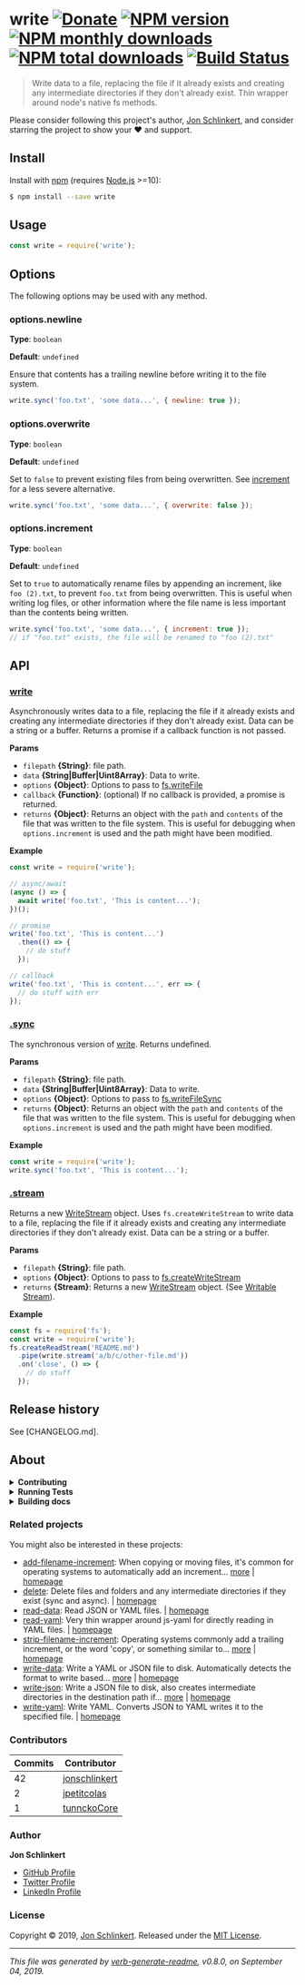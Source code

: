 # write [![Donate](https://img.shields.io/badge/Donate-PayPal-green.svg)](https://www.paypal.com/cgi-bin/webscr?cmd=_s-xclick&hosted_button_id=W8YFZ425KND68) [![NPM version](https://img.shields.io/npm/v/write.svg?style=flat)](https://www.npmjs.com/package/write) [![NPM monthly downloads](https://img.shields.io/npm/dm/write.svg?style=flat)](https://npmjs.org/package/write) [![NPM total downloads](https://img.shields.io/npm/dt/write.svg?style=flat)](https://npmjs.org/package/write) [![Build Status](https://travis-ci.org/jonschlinkert/write.svg?branch=master)](https://travis-ci.org/jonschlinkert/write)

> Write data to a file, replacing the file if it already exists and creating any intermediate directories if they don't already exist. Thin wrapper around node's native fs methods.

Please consider following this project's author, [Jon Schlinkert](https://github.com/jonschlinkert), and consider starring the project to show your :heart: and support.

## Install

Install with [npm](https://www.npmjs.com/) (requires [Node.js](https://nodejs.org/en/) >=10):

```sh
$ npm install --save write
```

## Usage

```js
const write = require('write');
```

## Options

The following options may be used with any method.

### options.newline

**Type**: `boolean`

**Default**: `undefined`

Ensure that contents has a trailing newline before writing it to the file system.

```js
write.sync('foo.txt', 'some data...', { newline: true }); 
```

### options.overwrite

**Type**: `boolean`

**Default**: `undefined`

Set to `false` to prevent existing files from being overwritten. See [increment](#optionsincrement) for a less severe alternative.

```js
write.sync('foo.txt', 'some data...', { overwrite: false });
```

### options.increment

**Type**: `boolean`

**Default**: `undefined`

Set to `true` to automatically rename files by appending an increment, like `foo (2).txt`, to prevent `foo.txt` from being overwritten. This is useful when writing log files, or other information where the file name is less important than the contents being written.

```js
write.sync('foo.txt', 'some data...', { increment: true });
// if "foo.txt" exists, the file will be renamed to "foo (2).txt"
```

## API

### [write](index.js#L41)

Asynchronously writes data to a file, replacing the file if it already exists and creating any intermediate directories if they don't already exist. Data can be a string or a buffer. Returns a promise if a callback function is not passed.

**Params**

* `filepath` **{String}**: file path.
* `data` **{String|Buffer|Uint8Array}**: Data to write.
* `options` **{Object}**: Options to pass to [fs.writeFile](https://nodejs.org/api/fs.html#fs_fs_writefile_file_data_options_callback)
* `callback` **{Function}**: (optional) If no callback is provided, a promise is returned.
* `returns` **{Object}**: Returns an object with the `path` and `contents` of the file that was written to the file system. This is useful for debugging when `options.increment` is used and the path might have been modified.

**Example**

```js
const write = require('write');

// async/await
(async () => {
  await write('foo.txt', 'This is content...');
})();

// promise
write('foo.txt', 'This is content...')
  .then(() => {
    // do stuff
  });

// callback
write('foo.txt', 'This is content...', err => {
  // do stuff with err
});
```

### [.sync](index.js#L88)

The synchronous version of [write](#write). Returns undefined.

**Params**

* `filepath` **{String}**: file path.
* `data` **{String|Buffer|Uint8Array}**: Data to write.
* `options` **{Object}**: Options to pass to [fs.writeFileSync](https://nodejs.org/api/fs.html#fs_fs_writefilesync_file_data_options)
* `returns` **{Object}**: Returns an object with the `path` and `contents` of the file that was written to the file system. This is useful for debugging when `options.increment` is used and the path might have been modified.

**Example**

```js
const write = require('write');
write.sync('foo.txt', 'This is content...');
```

### [.stream](index.js#L127)

Returns a new [WriteStream](https://nodejs.org/api/fs.html#fs_class_fs_writestream) object. Uses `fs.createWriteStream` to write data to a file, replacing the file if it already exists and creating any intermediate directories if they don't already exist. Data can be a string or a buffer.

**Params**

* `filepath` **{String}**: file path.
* `options` **{Object}**: Options to pass to [fs.createWriteStream](https://nodejs.org/api/fs.html#fs_fs_createwritestream_path_options)
* `returns` **{Stream}**: Returns a new [WriteStream](https://nodejs.org/api/fs.html#fs_class_fs_writestream) object. (See [Writable Stream](https://nodejs.org/api/stream.html#stream_class_stream_writable)).

**Example**

```js
const fs = require('fs');
const write = require('write');
fs.createReadStream('README.md')
  .pipe(write.stream('a/b/c/other-file.md'))
  .on('close', () => {
    // do stuff
  });
```

## Release history

See [CHANGELOG.md].

## About

<details>
<summary><strong>Contributing</strong></summary>

Pull requests and stars are always welcome. For bugs and feature requests, [please create an issue](../../issues/new).

</details>

<details>
<summary><strong>Running Tests</strong></summary>

Running and reviewing unit tests is a great way to get familiarized with a library and its API. You can install dependencies and run tests with the following command:

```sh
$ npm install && npm test
```

</details>

<details>
<summary><strong>Building docs</strong></summary>

_(This project's readme.md is generated by [verb](https://github.com/verbose/verb-generate-readme), please don't edit the readme directly. Any changes to the readme must be made in the [.verb.md](.verb.md) readme template.)_

To generate the readme, run the following command:

```sh
$ npm install -g verbose/verb#dev verb-generate-readme && verb
```

</details>

### Related projects

You might also be interested in these projects:

* [add-filename-increment](https://www.npmjs.com/package/add-filename-increment): When copying or moving files, it's common for operating systems to automatically add an increment… [more](https://github.com/jonschlinkert/add-filename-increment) | [homepage](https://github.com/jonschlinkert/add-filename-increment "When copying or moving files, it's common for operating systems to automatically add an increment or 'copy' to duplicate file names. This does that for Node.js applications, with automatic platform detection and support for Linux, MacOs, and Windows conve")
* [delete](https://www.npmjs.com/package/delete): Delete files and folders and any intermediate directories if they exist (sync and async). | [homepage](https://github.com/jonschlinkert/delete "Delete files and folders and any intermediate directories if they exist (sync and async).")
* [read-data](https://www.npmjs.com/package/read-data): Read JSON or YAML files. | [homepage](https://github.com/jonschlinkert/read-data "Read JSON or YAML files.")
* [read-yaml](https://www.npmjs.com/package/read-yaml): Very thin wrapper around js-yaml for directly reading in YAML files. | [homepage](https://github.com/jonschlinkert/read-yaml "Very thin wrapper around js-yaml for directly reading in YAML files.")
* [strip-filename-increment](https://www.npmjs.com/package/strip-filename-increment): Operating systems commonly add a trailing increment, or the word 'copy', or something similar to… [more](https://github.com/jonschlinkert/strip-filename-increment) | [homepage](https://github.com/jonschlinkert/strip-filename-increment "Operating systems commonly add a trailing increment, or the word 'copy', or something similar to duplicate files. This strips those increments. Tested on Windows, MacOS, and Linux.")
* [write-data](https://www.npmjs.com/package/write-data): Write a YAML or JSON file to disk. Automatically detects the format to write based… [more](https://github.com/jonschlinkert/write-data) | [homepage](https://github.com/jonschlinkert/write-data "Write a YAML or JSON file to disk. Automatically detects the format to write based on extension. Or pass `ext` on the options.")
* [write-json](https://www.npmjs.com/package/write-json): Write a JSON file to disk, also creates intermediate directories in the destination path if… [more](https://github.com/jonschlinkert/write-json) | [homepage](https://github.com/jonschlinkert/write-json "Write a JSON file to disk, also creates intermediate directories in the destination path if they don't already exist.")
* [write-yaml](https://www.npmjs.com/package/write-yaml): Write YAML. Converts JSON to YAML writes it to the specified file. | [homepage](https://github.com/jonschlinkert/write-yaml "Write YAML. Converts JSON to YAML writes it to the specified file.")

### Contributors

| **Commits** | **Contributor** |  
| --- | --- |  
| 42 | [jonschlinkert](https://github.com/jonschlinkert) |  
| 2  | [jpetitcolas](https://github.com/jpetitcolas) |  
| 1  | [tunnckoCore](https://github.com/tunnckoCore) |  

### Author

**Jon Schlinkert**

* [GitHub Profile](https://github.com/jonschlinkert)
* [Twitter Profile](https://twitter.com/jonschlinkert)
* [LinkedIn Profile](https://linkedin.com/in/jonschlinkert)

### License

Copyright © 2019, [Jon Schlinkert](https://github.com/jonschlinkert).
Released under the [MIT License](LICENSE).

***

_This file was generated by [verb-generate-readme](https://github.com/verbose/verb-generate-readme), v0.8.0, on September 04, 2019._